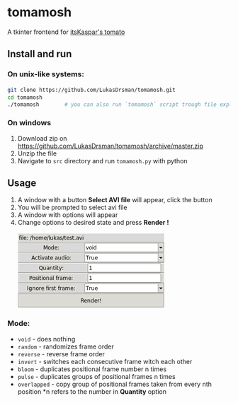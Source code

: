 # tomamosh

A tkinter frontend for [itsKaspar's tomato](https://github.com/itsKaspar/tomato)

## Install and run

### On unix-like systems:
```sh
git clone https://github.com/LukasDrsman/tomamosh.git
cd tomamosh
./tomamosh        # you can also run `tomamosh` script trough file explorer
```

### On windows
1. Download zip on https://github.com/LukasDrsman/tomamosh/archive/master.zip
2. Unzip the file
3. Navigate to `src` directory and run `tomamosh.py` with python

## Usage
1. A window with a button **Select AVI file** will appear, click the button
2. You will be prompted to select avi file
3. A window with options will appear
4. Change options to desired state and press **Render !** <br><br>
![preview image](https://github.com/LukasDrsman/tomamosh/blob/master/assets/preview.png)

### Mode:
- `void` - does nothing
- `random` - randomizes frame order
- `reverse` - reverse frame order
- `invert` - switches each consecutive frame witch each other
- `bloom` - duplicates positional frame number n times
- `pulse` - duplicates groups of positional frames n times
- `overlapped` - copy group of positional frames taken from every nth position
\*n refers to the number in **Quantity** option
